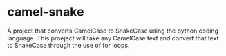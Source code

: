 # camel-snake
A project that converts CamelCase to SnakeCase using the python coding language. This proeject will take any CamelCase text and convert that text to SnakeCase through the use of for loops.

